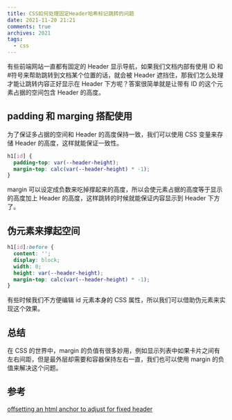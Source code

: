 ```yaml
---
title: CSS如何处理固定Header哈希标记跳转的问题
date: 2021-11-20 21:21
comments: true
archives: 2021
tags:
  - css
---
```


有些前端网站一直都有固定的 Header 显示导航，如果我们文档内部有使用 ID 和#符号来帮助跳转到文档某个位置的话，就会被 Header 遮挡住，那我们怎么处理才能让跳转内容正好显示在 Header 下方呢？答案很简单就是让带有 ID 的这个元素占据的空间包含 Header 的高度。

## padding 和 marging 搭配使用

为了保证多占据的空间和 Header 的高度保持一致，我们可以使用 CSS 变量来存储 Header 的高度，这样就能保证一致性。

```css
h1[id] {
  padding-top: var(--header-height);
  margin-top: calc(var(--header-height) * -1);
}
```

margin 可以设定成负数来吃掉撑起来的高度，所以会使元素占据的高度等于显示的高度加上 Header 的高度，这样跳转的时候就能保证内容显示到 Header 下方了。

## 伪元素来撑起空间

```css
h1[id]:before {
  content: '';
  display: block;
  width: 0;
  height: var(--header-height);
  margin-top: calc(var(--header-height) * -1);
}
```

有些时候我们不方便编辑 id 元素本身的 CSS 属性，所以我们可以借助伪元素来实现这个效果。

## 总结

在 CSS 的世界中，margin 的负值有很多妙用，例如显示列表中如果卡片之间有左右间距，但是最外层却需要和容器保持左右一直，我们也可以使用 margin 的负值来解决这个问题。

## 参考

[offsetting an html anchor to adjust for fixed header](https://stackoverflow.com/questions/10732690/offsetting-an-html-anchor-to-adjust-for-fixed-header)
